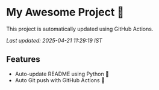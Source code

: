 # My Awesome Project 🚀

This project is automatically updated using GitHub Actions.

_Last updated: 2025-04-21 11:29:19 IST_

## Features
- Auto-update README using Python 🐍
- Auto Git push with GitHub Actions 🤖
